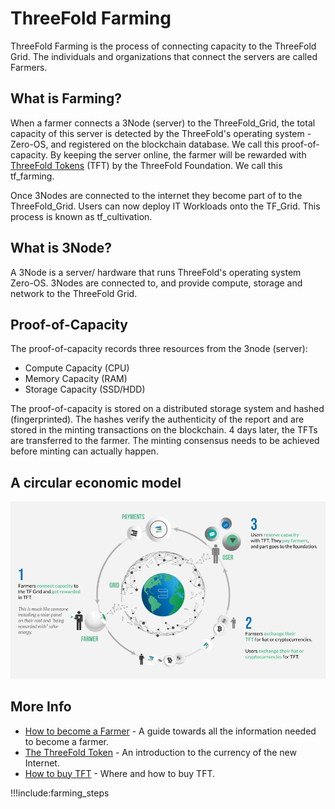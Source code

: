 # ThreeFold Farming

ThreeFold Farming is the process of connecting capacity to the ThreeFold Grid. The individuals and organizations that connect the servers are called Farmers.

## What is Farming?

When a farmer connects a 3Node (server) to the ThreeFold_Grid, the total capacity of this server is detected by the ThreeFold's operating system - Zero-OS, and registered on the blockchain database. We call this proof-of-capacity. By keeping the server online, the farmer will be rewarded with [ThreeFold Tokens](token_what) (TFT) by the ThreeFold Foundation. We call this tf_farming.

Once 3Nodes are connected to the internet they become part of to the ThreeFold_Grid. Users can now deploy IT Workloads onto the TF_Grid. This process is known as tf_cultivation.

## What is 3Node?

A 3Node is a server/ hardware that runs ThreeFold's operating system Zero-OS. 3Nodes are connected to, and provide compute, storage and network to the ThreeFold Grid.

## Proof-of-Capacity

The proof-of-capacity records three resources from the 3node (server):

- Compute Capacity (CPU)
- Memory Capacity (RAM)
- Storage Capacity (SSD/HDD)

The proof-of-capacity is stored on a distributed storage system and hashed (fingerprinted). The hashes verify the authenticity of the report and are stored in the minting transactions on the blockchain. 4 days later, the TFTs are transferred to the farmer. The minting consensus needs to be achieved before minting can actually happen.

## A circular economic model

![](img/circular_tft.png)

## More Info

- [How to become a Farmer](become_a_farmer) - A guide towards all the information needed to become a farmer.
- [The ThreeFold Token](token_what) - An introduction to the currency of the new Internet.
- [How to buy TFT](how_to_buy_and_sell) - Where and how to buy TFT.

!!!include:farming_steps
